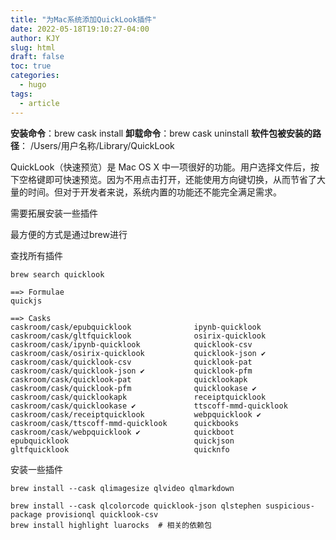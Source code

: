 ```yaml
---
title: "为Mac系统添加QuickLook插件"
date: 2022-05-18T19:10:27-04:00
author: KJY
slug: html
draft: false
toc: true
categories:  
  - hugo
tags:        
  - article
---
```




**安装命令**：brew cask install <package>
**卸载命令**：brew cask uninstall <package>
**软件包被安装的路径**： /Users/用户名称/Library/QuickLook



QuickLook（快速预览）是 Mac OS X 中一项很好的功能。用户选择文件后，按下空格键即可快速预览。因为不用点击打开，还能使用方向键切换，从而节省了大量的时间。但对于开发者来说，系统内置的功能还不能完全满足需求。

需要拓展安装一些插件



最方便的方式是通过brew进行



查找所有插件

```
brew search quicklook

==> Formulae
quickjs

==> Casks
caskroom/cask/epubquicklook              ipynb-quicklook
caskroom/cask/gltfquicklook              osirix-quicklook
caskroom/cask/ipynb-quicklook            quicklook-csv
caskroom/cask/osirix-quicklook           quicklook-json ✔
caskroom/cask/quicklook-csv              quicklook-pat
caskroom/cask/quicklook-json ✔           quicklook-pfm
caskroom/cask/quicklook-pat              quicklookapk
caskroom/cask/quicklook-pfm              quicklookase ✔
caskroom/cask/quicklookapk               receiptquicklook
caskroom/cask/quicklookase ✔             ttscoff-mmd-quicklook
caskroom/cask/receiptquicklook           webpquicklook ✔
caskroom/cask/ttscoff-mmd-quicklook      quickbooks
caskroom/cask/webpquicklook ✔            quickboot
epubquicklook                            quickjson
gltfquicklook                            quicknfo
```

 

安装一些插件

```
brew install --cask qlimagesize qlvideo qlmarkdown

brew install --cask qlcolorcode quicklook-json qlstephen suspicious-package provisionql quicklook-csv
brew install highlight luarocks  # 相关的依赖包
```

